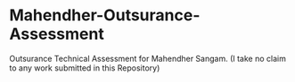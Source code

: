 # Mahendher-Outsurance-Assessment
Outsurance Technical Assessment for Mahendher Sangam. (I take no claim to any work submitted in this Repository)
